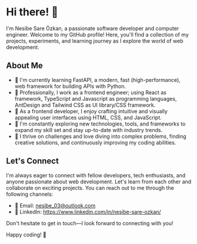 # Hi there! 👋

I'm Nesibe Sare Özkan, a passionate software developer and computer engineer. Welcome to my GitHub profile! Here, you'll find a collection of my projects, experiments, and learning journey as I explore the world of web development.

## About Me

- 🌱 I'm currently learning FastAPI, a modern, fast (high-performance), web framework for building APIs with Python.
- 💼 Professionally, I work as a frontend engineer; using React as framework, TypeScript and Javascript as programming languages, AntDesign and Tailwind CSS as UI library/CSS framework.
- 🎨 As a frontend developer, I enjoy crafting intuitive and visually appealing user interfaces using HTML, CSS, and JavaScript.
- 🔭 I'm constantly exploring new technologies, tools, and frameworks to expand my skill set and stay up-to-date with industry trends.
- 🚀 I thrive on challenges and love diving into complex problems, finding creative solutions, and continuously improving my coding abilities.

## Let's Connect

I'm always eager to connect with fellow developers, tech enthusiasts, and anyone passionate about web development. Let's learn from each other and collaborate on exciting projects. You can reach out to me through the following channels:

- 📧 Email: nesibe_03@outlook.com
- 💼 LinkedIn: https://www.linkedin.com/in/nesibe-sare-ozkan/

Don't hesitate to get in touch—I look forward to connecting with you!

Happy coding! 🚀
